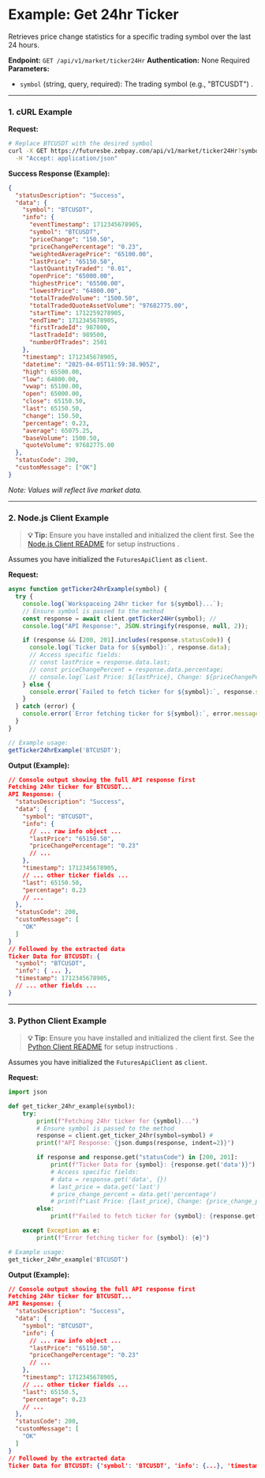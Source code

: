 # Example: Get 24hr Ticker

Retrieves price change statistics for a specific trading symbol over the last 24 hours.

**Endpoint:** `GET /api/v1/market/ticker24Hr`
**Authentication:** None Required
**Parameters:**
* `symbol` (string, query, required): The trading symbol (e.g., "BTCUSDT") .

---

### 1. cURL Example

**Request:**

```bash
# Replace BTCUSDT with the desired symbol
curl -X GET https://futuresbe.zebpay.com/api/v1/market/ticker24Hr?symbol=BTCUSDT \
  -H "Accept: application/json"
```

**Success Response (Example):**

```json
{
  "statusDescription": "Success",
  "data": {
    "symbol": "BTCUSDT",
    "info": {
      "eventTimestamp": 1712345678905,
      "symbol": "BTCUSDT",
      "priceChange": "150.50",
      "priceChangePercentage": "0.23",
      "weightedAveragePrice": "65100.00",
      "lastPrice": "65150.50",
      "lastQuantityTraded": "0.01",
      "openPrice": "65000.00",
      "highestPrice": "65500.00",
      "lowestPrice": "64800.00",
      "totalTradedVolume": "1500.50",
      "totalTradedQuoteAssetVolume": "97682775.00",
      "startTime": 1712259278905,
      "endTime": 1712345678905,
      "firstTradeId": 987000,
      "lastTradeId": 989500,
      "numberOfTrades": 2501
    },
    "timestamp": 1712345678905,
    "datetime": "2025-04-05T11:59:38.905Z",
    "high": 65500.00,
    "low": 64800.00,
    "vwap": 65100.00,
    "open": 65000.00,
    "close": 65150.50,
    "last": 65150.50,
    "change": 150.50,
    "percentage": 0.23,
    "average": 65075.25,
    "baseVolume": 1500.50,
    "quoteVolume": 97682775.00
  },
  "statusCode": 200,
  "customMessage": ["OK"]
}
```
*Note: Values will reflect live market data.*

---

### 2. Node.js Client Example

> **💡 Tip:** Ensure you have installed and initialized the client first. See the [Node.js Client README](futures/clients/rest-http/node/README.md) for setup instructions .

Assumes you have initialized the `FuturesApiClient` as `client`.

**Request:**

```javascript
async function getTicker24hrExample(symbol) {
  try {
    console.log(`Workspaceing 24hr ticker for ${symbol}...`);
    // Ensure symbol is passed to the method
    const response = await client.getTicker24Hr(symbol); //
    console.log("API Response:", JSON.stringify(response, null, 2));

    if (response && [200, 201].includes(response.statusCode)) {
      console.log(`Ticker Data for ${symbol}:`, response.data);
      // Access specific fields:
      // const lastPrice = response.data.last;
      // const priceChangePercent = response.data.percentage;
      // console.log(`Last Price: ${lastPrice}, Change: ${priceChangePercent}%`);
    } else {
      console.error(`Failed to fetch ticker for ${symbol}:`, response.statusDescription);
    }
  } catch (error) {
    console.error(`Error fetching ticker for ${symbol}:`, error.message);
  }
}

// Example usage:
getTicker24hrExample('BTCUSDT');
```

**Output (Example):**

```json
// Console output showing the full API response first
Fetching 24hr ticker for BTCUSDT...
API Response: {
  "statusDescription": "Success",
  "data": {
    "symbol": "BTCUSDT",
    "info": {
      // ... raw info object ...
      "lastPrice": "65150.50",
      "priceChangePercentage": "0.23"
      // ...
    },
    "timestamp": 1712345678905,
    // ... other ticker fields ...
    "last": 65150.50,
    "percentage": 0.23
    // ...
  },
  "statusCode": 200,
  "customMessage": [
    "OK"
  ]
}
// Followed by the extracted data
Ticker Data for BTCUSDT: {
  "symbol": "BTCUSDT",
  "info": { ... },
  "timestamp": 1712345678905,
  // ... other fields ...
}
```

---

### 3. Python Client Example

> **💡 Tip:** Ensure you have installed and initialized the client first. See the [Python Client README](futures/clients/rest-http/python/README.md) for setup instructions .

Assumes you have initialized the `FuturesApiClient` as `client`.

**Request:**

```python
import json

def get_ticker_24hr_example(symbol):
    try:
        print(f"Fetching 24hr ticker for {symbol}...")
        # Ensure symbol is passed to the method
        response = client.get_ticker_24hr(symbol=symbol) #
        print(f"API Response: {json.dumps(response, indent=2)}")

        if response and response.get("statusCode") in [200, 201]:
            print(f"Ticker Data for {symbol}: {response.get('data')}")
            # Access specific fields:
            # data = response.get('data', {})
            # last_price = data.get('last')
            # price_change_percent = data.get('percentage')
            # print(f"Last Price: {last_price}, Change: {price_change_percent}%")
        else:
            print(f"Failed to fetch ticker for {symbol}: {response.get('statusDescription')}")

    except Exception as e:
        print(f"Error fetching ticker for {symbol}: {e}")

# Example usage:
get_ticker_24hr_example('BTCUSDT')
```

**Output (Example):**

```json
// Console output showing the full API response first
Fetching 24hr ticker for BTCUSDT...
API Response: {
  "statusDescription": "Success",
  "data": {
    "symbol": "BTCUSDT",
    "info": {
      // ... raw info object ...
      "lastPrice": "65150.50",
      "priceChangePercentage": "0.23"
      // ...
    },
    "timestamp": 1712345678905,
    // ... other ticker fields ...
    "last": 65150.5,
    "percentage": 0.23
    // ...
  },
  "statusCode": 200,
  "customMessage": [
    "OK"
  ]
}
// Followed by the extracted data
Ticker Data for BTCUSDT: {'symbol': 'BTCUSDT', 'info': {...}, 'timestamp': 1712345678905, ...}
```
